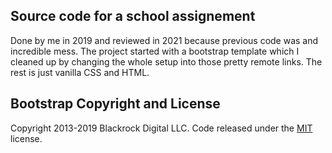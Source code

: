 ## Source code for a school assignement
Done by me in 2019 and reviewed in 2021 because previous code was and incredible mess.
The project started with a bootstrap template which I cleaned up by changing the whole setup into those pretty remote links.
The rest is just vanilla CSS and HTML.

## Bootstrap Copyright and License

Copyright 2013-2019 Blackrock Digital LLC. Code released under the [MIT](https://github.com/BlackrockDigital/startbootstrap-scrolling-nav/blob/gh-pages/LICENSE) license.
